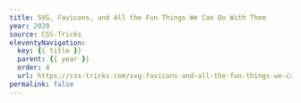 ```yaml
---
title: SVG, Favicons, and All the Fun Things We Can Do With Them
year: 2020
source: CSS-Tricks
eleventyNavigation:
  key: {{ title }}
  parent: {{ year }}
  order: 4
  url: https://css-tricks.com/svg-favicons-and-all-the-fun-things-we-can-do-with-them/
permalink: false
---
```

